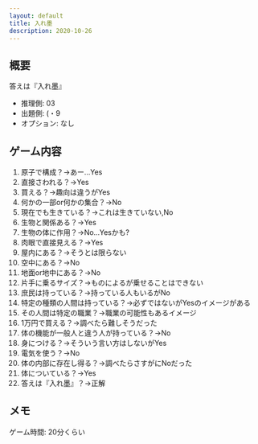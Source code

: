 ```yaml
---
layout: default
title: 入れ墨
description: 2020-10-26
---
```


## 概要

答えは『入れ墨』

- 推理側: 03
- 出題側: (・9
- オプション: なし

## ゲーム内容

1. 原子で構成？→あー…Yes
2. 直接さわれる？→Yes
3. 買える？→趣向は違うがYes
4. 何かの一部or何かの集合？→No
5. 現在でも生きている？→これは生きていない,No
6. 生物と関係ある？→Yes
7. 生物の体に作用？→No…Yesかも?
8. 肉眼で直接見える？→Yes
9. 屋内にある？→そうとは限らない
10. 空中にある？→No
11. 地面or地中にある？→No
12. 片手に乗るサイズ？→ものによるが乗せることはできない
13. 庶民は持っている？→持っている人もいるがNo
14. 特定の種類の人間は持っている？→必ずではないがYesのイメージがある
15. その人間は特定の職業？→職業の可能性もあるイメージ
16. 1万円で買える？→調べたら難しそうだった
17. 体の機能が一般人と違う人が持っている？→No
18. 身につける？→そういう言い方はしないがYes
19. 電気を使う？→No
20. 体の内部に存在し得る？→調べたらさすがにNoだった
21. 体についている？→Yes
22. 答えは『入れ墨』？→正解

## メモ

ゲーム時間: 20分くらい

